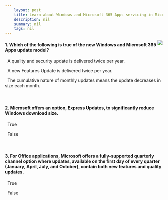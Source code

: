 ```yaml
---
    layout: post
    title: Learn about Windows and Microsoft 365 Apps servicing in Microsoft 365 - Summary and knowledge check
    description: nil
    summary: nil
    tags: nil
---
```



 <a target="_blank" href="https://docs.microsoft.com/en-us/learn/modules/m365-modern-windows-office-servicing/4-summary-and-knowledge-check/"><i class="fas fa-external-link-alt"></i> </a>
 <img align="right" src="https://docs.microsoft.com/en-us/learn/achievements/get-modern-windows-and-office-servicing.svg">
####  1. Which of the following is true of the new Windows and Microsoft 365 Apps update model?


<i class='far fa-square'></i> &nbsp;&nbsp;A quality and security update is delivered twice per year.

<i class='fas fa-check-square' style='color: Dodgerblue;'></i> &nbsp;&nbsp;A new Features Update is delivered twice per year.

<i class='far fa-square'></i> &nbsp;&nbsp;The cumulative nature of monthly updates means the update decreases in size each month.
<br />
<br />
<br />

####  2. Microsoft offers an option, Express Updates, to significantly reduce Windows download size.


<i class='fas fa-check-square' style='color: Dodgerblue;'></i> &nbsp;&nbsp;True

<i class='far fa-square'></i> &nbsp;&nbsp;False
<br />
<br />
<br />

####  3. For Office applications, Microsoft offers a fully-supported quarterly channel option where updates, available on the first day of every quarter (January, April, July, and October), contain both new features and quality updates.


<i class='far fa-square'></i> &nbsp;&nbsp;True

<i class='fas fa-check-square' style='color: Dodgerblue;'></i> &nbsp;&nbsp;False
<br />
<br />
<br />
